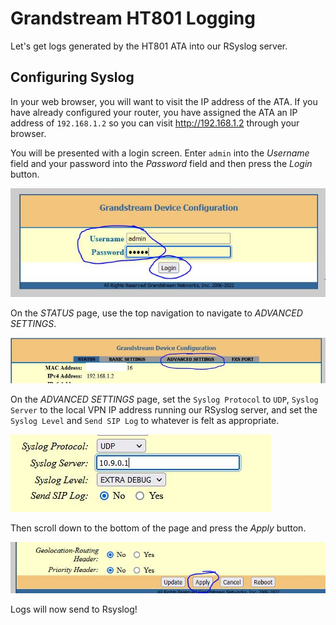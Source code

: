 # Grandstream HT801 Logging

Let's get logs generated by the HT801 ATA into our RSyslog server.

## Configuring Syslog

In your web browser, you will  want to visit the IP address of the ATA. If you have already configured your router, you have assigned the ATA an IP address of `192.168.1.2` so you can visit <http://192.168.1.2> through your browser.

You will be presented with a login screen. Enter `admin` into the *Username* field and your password into the *Password* field and then press the *Login* button.

![login](2-ht801-logging/2-ht801-logging-01.jpg)

On the *STATUS* page, use the top navigation to navigate to *ADVANCED SETTINGS*.

![advanced settings](2-ht801-logging/2-ht801-logging-02.jpg)

On the *ADVANCED SETTINGS* page, set the `Syslog Protocol` to `UDP`, `Syslog Server` to the local VPN IP address running our RSyslog server, and set the `Syslog Level` and `Send SIP Log` to whatever is felt as appropriate.

![syslog options](2-ht801-logging/2-ht801-logging-03.jpg)

Then scroll down to the bottom of the page and press the *Apply* button.

![apply](2-ht801-logging/2-ht801-logging-04.jpg)

Logs will now send to Rsyslog!
